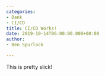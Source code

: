 ```yaml
---
categories:
- Dank
- CI/CD
title: CI/CD Works!
date: 2019-10-14T06:00:00.000+00:00
author:
- Ben Spurlock

---
```

This is pretty slick!